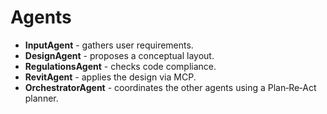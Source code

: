 # Agents

* **InputAgent** - gathers user requirements.
* **DesignAgent** - proposes a conceptual layout.
* **RegulationsAgent** - checks code compliance.
* **RevitAgent** - applies the design via MCP.
* **OrchestratorAgent** - coordinates the other agents using a Plan‑Re‑Act planner.
